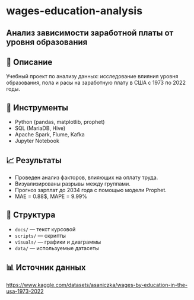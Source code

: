 # wages-education-analysis
## Анализ зависимости заработной платы от уровня образования

## 📌 Описание
Учебный проект по анализу данных: исследование влияния уровня образования, пола и расы на заработную плату в США с 1973 по 2022 годы.

## 🔧 Инструменты
- Python (pandas, matplotlib, prophet)
- SQL (MariaDB, Hive)
- Apache Spark, Flume, Kafka
- Jupyter Notebook

## 📈 Результаты
- Проведен анализ факторов, влияющих на оплату труда.
- Визуализированы разрывы между группами.
- Прогноз зарплат до 2034 года с помощью модели Prophet.
- MAE = 0.88$, MAPE = 9.99%

## 📁 Структура
- `docs/` — текст курсовой
- `scripts/` — скрипты
- `visuals/` — графики и диаграммы
- `data/` — используемые датасеты

## 📊 Источник данных
https://www.kaggle.com/datasets/asaniczka/wages-by-education-in-the-usa-1973-2022
